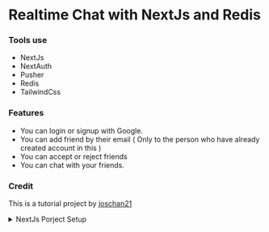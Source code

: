 # Realtime Chat with NextJs and Redis

### Tools use

- NextJs
- NextAuth
- Pusher
- Redis
- TailwindCss

### Features 

- You can login or signup with Google.
- You can add friend by their email ( Only to the person who have already created account in this )
- You can accept or reject friends
- You can chat with your friends.

### Credit

This is a tutorial project by [joschan21](https://github.com/joschan21/nextjs-realtime-chat)

<details>

 <summary>NextJs Porject Setup</summary>

This is a [Next.js](https://nextjs.org/) project bootstrapped with [`create-next-app`](https://github.com/vercel/next.js/tree/canary/packages/create-next-app).

## Getting Started

First, run the development server:

```bash
npm run dev
# or
yarn dev
# or
pnpm dev
# or
bun dev
```

Open [http://localhost:3000](http://localhost:3000) with your browser to see the result.

You can start editing the page by modifying `app/page.tsx`. The page auto-updates as you edit the file.

This project uses [`next/font`](https://nextjs.org/docs/basic-features/font-optimization) to automatically optimize and load Inter, a custom Google Font.

## Learn More

To learn more about Next.js, take a look at the following resources:

- [Next.js Documentation](https://nextjs.org/docs) - learn about Next.js features and API.
- [Learn Next.js](https://nextjs.org/learn) - an interactive Next.js tutorial.

You can check out [the Next.js GitHub repository](https://github.com/vercel/next.js/) - your feedback and contributions are welcome!

</details>
